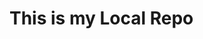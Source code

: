 # This is my Local Repo
<!-- This LocalRepo is for practice for knowing more about git commands and github -->